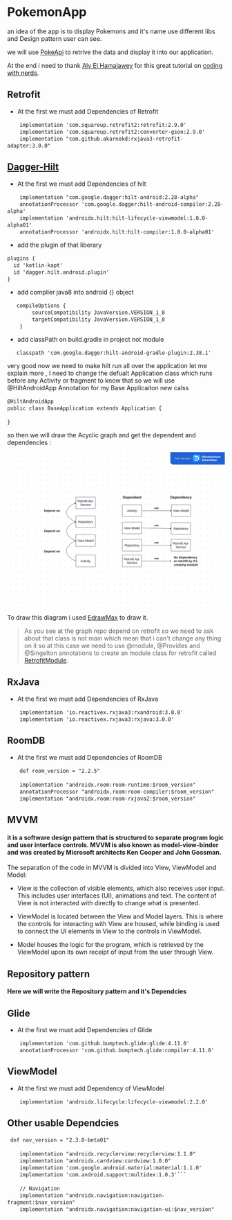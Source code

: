 # PokemonApp
an idea of the app is to display Pokemons and it's name use different libs and Design pattern user can see.

we will use [PokeApi](https://pokeapi.co/) to retrive the data and display it into our application.

At the end i need to thank [Aly El Hamalawey](https://github.com/Alinasser96) for this great tutorial on [coding with nerds](https://www.youtube.com/channel/UCnDAXfhnL5j-KhHc1KhvXHw).

## Retrofit 
- At the first we must add Dependencies of Retrofit 
```
    implementation 'com.squareup.retrofit2:retrofit:2.9.0'
    implementation 'com.squareup.retrofit2:converter-gson:2.9.0'
    implementation "com.github.akarnokd:rxjava3-retrofit-adapter:3.0.0"
```

## [Dagger-Hilt](https://developer.android.com/training/dependency-injection/hilt-android#groovy) 

- At the first we must add Dependencies of hilt 
```
    implementation "com.google.dagger:hilt-android:2.28-alpha"
    annotationProcessor 'com.google.dagger:hilt-android-compiler:2.28-alpha'
    implementation 'androidx.hilt:hilt-lifecycle-viewmodel:1.0.0-alpha01'
    annotationProcessor 'androidx.hilt:hilt-compiler:1.0.0-alpha01'
```
- add the plugin of that liberary
```
plugins {
  id 'kotlin-kapt'
  id 'dagger.hilt.android.plugin'
}
```
- add complier java8 into android {} object
```
   compileOptions {
        sourceCompatibility JavaVersion.VERSION_1_8
        targetCompatibility JavaVersion.VERSION_1_8
    }
```
- add classPath on build.gradle in project not module
```
   classpath 'com.google.dagger:hilt-android-gradle-plugin:2.38.1'
```

very good now we need to make hilt run all over the application let me explain more 
, I need to change the defualt Application class which runs before any Activity or fragment to know 
that so we will use @HiltAndroidApp Annotation for my Base Applicaiton new calss
```
@HiltAndroidApp
public class BaseApplication extends Application {

}
```

so then we will draw the Acyclic graph and get the dependent and dependencies :

![The Acyclic Graph ](https://github.com/mohamedgomaa23722/PokemonApp/blob/master/Unnamed%20File.png)

To draw this diagram i used [EdrawMax](https://www.edrawmax.com/online/en/) to draw it.

> As you see at the graph repo depend on retrofit so we need to ask about that class
is not main which mean that i can't change any thing on it so at this case we need to use 
@module, @Provides and @Singelton annotations to create an module class for retrofit called [RetrofitModule](https://github.com/mohamedgomaa23722/PokemonApp/blob/master/app/src/main/java/com/pok/pokemonapp/di/RetrofitModule.java).

## RxJava
- At the first we must add Dependencies of RxJava 
```
    implementation 'io.reactivex.rxjava3:rxandroid:3.0.0'
    implementation 'io.reactivex.rxjava3:rxjava:3.0.0'
```

## RoomDB
- At the first we must add Dependencies of RoomDB 
```
    def room_version = "2.2.5"

    implementation "androidx.room:room-runtime:$room_version"
    annotationProcessor "androidx.room:room-compiler:$room_version"
    implementation "androidx.room:room-rxjava2:$room_version"
```

## MVVM
#### it is a software design pattern that is structured to separate program logic and user interface controls. MVVM is also known as model-view-binder and was created by Microsoft architects Ken Cooper and John Gossman.

The separation of the code in MVVM is divided into View, ViewModel and Model:

- View is the collection of visible elements, which also receives user input. This includes user interfaces (UI), animations and text. The content of View is not interacted with directly to change what is presented.

- ViewModel is located between the View and Model layers. This is where the controls for interacting with View are housed, while binding is used to connect the UI elements in View to the controls in ViewModel.

- Model houses the logic for the program, which is retrieved by the ViewModel upon its own receipt of input from the user through View.

##  Repository pattern
#### Here we will write the Repository pattern and it's Dependcies

##  Glide
- At the first we must add Dependencies of Glide
```
    implementation 'com.github.bumptech.glide:glide:4.11.0'
    annotationProcessor 'com.github.bumptech.glide:compiler:4.11.0'
```

## ViewModel
- At the first we must add Dependency of ViewModel
```
    implementation 'androidx.lifecycle:lifecycle-viewmodel:2.2.0'
```
## Other usable Dependcies
```
 def nav_version = "2.3.0-beta01"

    implementation "androidx.recyclerview:recyclerview:1.1.0"
    implementation "androidx.cardview:cardview:1.0.0"
    implementation 'com.google.android.material:material:1.1.0'
    implementation 'com.android.support:multidex:1.0.3'```
    
    // Navigation
    implementation "androidx.navigation:navigation-fragment:$nav_version"
    implementation "androidx.navigation:navigation-ui:$nav_version"
```


